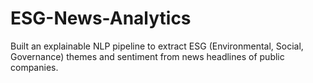 # ESG-News-Analytics
Built an explainable NLP pipeline to extract ESG (Environmental, Social, Governance) themes and sentiment  from news headlines of public companies. 
